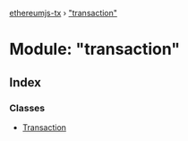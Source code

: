 [ethereumjs-tx](../README.md) › ["transaction"](_transaction_.md)

# Module: "transaction"

## Index

### Classes

- [Transaction](../classes/_transaction_.transaction.md)
